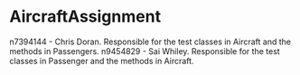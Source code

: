 # AircraftAssignment
n7394144 - Chris Doran. Responsible for the test classes in Aircraft and the methods in Passengers.
n9454829 - Sai Whiley. Responsible for the test classes in Passenger and the methods in Aircraft.
